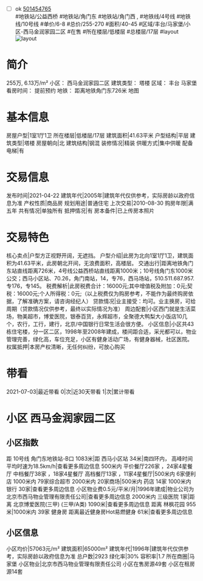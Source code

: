 - [ ] ok [501454765](https://bj.5i5j.com/ershoufang/501454765.html)  
 #地铁站/公益西桥 #地铁站/角门东 #地铁站/角门西 ,  #地铁线/4号线 #地铁线/10号线
#单价/6-8 #总价/255-270 #面积/40-45   #区域/丰台/马家堡/小区-西马金润家园二区 #在售 #所在楼层/低楼层 #总楼层/17层 #layout 
![layout](http://image2a.5i5j.com/bdir/layout/563929.jpg_P5.jpg) 
# 简介 
 255万,  6.13万/m² 
小区： 西马金润家园二区
建筑类型： 塔楼
区域： 丰台 马家堡
看房时间： 提前预约
地铁： 距离地铁角门东726米 地图
# 基本信息 
 房屋户型|1室1厅1卫
所在楼层|低楼层/17层
建筑面积|41.63平米
户型结构|平层
建筑类型|塔楼
房屋朝向|北
建筑结构|钢混
装修情况|精装
供暖方式|集中供暖
配备电梯|有
# 交易信息 
 发布时间|2021-04-22
建筑年代|2005年|建筑年代仅供参考，实际房龄以政府信息为准
产权性质|商品房
规划用途|普通住宅
上次交易|2010-08-30
购房年限|满五年
共有情况|单独所有
抵押情况|有
房本备件|已上传房本照片
# 交易特色 
 核心卖点|户型方正视野开阔，无遮挡。
户型介绍|此房为北向1室1厅1卫，建筑面积为41.63平米，此房朝北开间，无浪费面积，高楼层。
交通出行|距离地铁角门东站直线距离726米，4号线公益西桥站直线距离1000米；10号线角门东1000米公交；西马小区站、70.26，角门南站，14，专76，西马场站，510.511.687.957.专176，专145。
税费解析|此房税费合计：16000元;其中增值税及附加：0元;契税：16000元;个人所得税：0元;（以上税费仅为购房参考，不能作为最终购房依据，了解准确方案，请咨询经纪人）
贷款情况|业主接受：均可。业主换房，可给周期（贷款情况仅供参考，最终以实际情况为准）
周边配套|小区西门就是生活菜场，物美超市，博爱医院，银泰百货，永辉超市，全聚德大鸭梨大小饭店10几个，农行，工行，建行，北京/中国银行日常生活会很方便。
小区信息|小区共43栋住宅楼，分一区二区，1998年至2008年建成，楼间距合适，采光都可以，物业管理完善，绿化高，车位充足，小区有健身活动广场，有健身器械，社区医院。
权属抵押|本房产权清晰，无任何纠纷，可放心购买
# 带看 
 2021-07-03|最近带看	 0|次|近30天带看	 1|次|累计带看
# 小区 西马金润家园二区
## 小区指数 
 距 10号线 角门东地铁站-B口 1083米|距 西马小区站 34米|南四环内， 高峰时间平均时速为18.5km/h|查看更多周边信息
500米内 平价餐厅226家 ，24家4星餐厅
中档餐厅38家 ，18家4星餐厅
高档餐厅13家 ，11家4星餐厅|500米内 6家便利店
1000米内 79家综合超市
2000米内 20家商场|500米内 药店 14家
1000米内 银行 30家|查看更多周边信息
小区物业费0.5元/平米/月|1996年建成|物业公司为北京市西马物业管理有限责任公司|查看更多周边信息
2000米内 三级医院 1家|距离 北京博爱医院(三甲) (三甲/A类) 1090米|查看更多周边信息
距离 林枫花园 955米|1000米内 39家 健身房
距离最近健身房Hot易燃健身 61米|查看更多周边信息
## 小区信息 
 小区均价|57063元/m²
建筑面积|65000m²
建筑年代|1996年|建筑年代仅供参考，实际房龄以政府信息为准
总户数|2923
绿化率|30%
容积率|1.7
所在商圈|马家堡
小区物业|北京市西马物业管理有限责任公司
小区在售房源49套
小区在租房源14套
